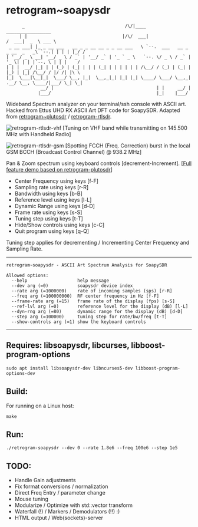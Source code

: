 # retrogram~soapysdr 


		  _                                      /\/|____                         _________________ 
		 | |                                    |/\/  ___|                       /  ___|  _  \ ___ \
	 _ __ ___| |_ _ __ ___   __ _ _ __ __ _ _ __ ___   \ `--.  ___   __ _ _ __  _   _\ `--.| | | | |_/ /
	| '__/ _ \ __| '__/ _ \ / _` | '__/ _` | '_ ` _ \   `--. \/ _ \ / _` | '_ \| | | |`--. \ | | |    / 
	| | |  __/ |_| | | (_) | (_| | | | (_| | | | | | | /\__/ / (_) | (_| | |_) | |_| /\__/ / |/ /| |\ \ 
	|_|  \___|\__|_|  \___/ \__, |_|  \__,_|_| |_| |_| \____/ \___/ \__,_| .__/ \__, \____/|___/ \_| \_|
				 __/ |                                       | |     __/ |                  
				|___/                                        |_|    |___/                   


Wideband Spectrum analyzer on your terminal/ssh console with ASCII art. 
Hacked from Ettus UHD RX ASCII Art DFT code for SoapySDR. Adapted from [retrogram~plutosdr](https://github.com/r4d10n/retrogram-plutosdr) / [retrogram-rtlsdr](https://github.com/r4d10n/retrogram-rtlsdr). 

![retrogram-rtlsdr-vhf](https://i.imgur.com/BGmYK5i.jpg)
[Tuning on VHF band while transmitting on 145.500 MHz with Handheld Radio]

![retrogram-rtlsdr-gsm](https://imgur.com/REhEnv2.jpg)
[Spotting FCCH (Freq. Correction) burst in the local GSM BCCH (Broadcast Control Channel) @ 938.2 MHz]

Pan & Zoom spectrum using keyboard controls [decrement-Increment]. [[Full feature demo based on retrogram-plutosdr](https://www.youtube.com/watch?v=JnrknBrvYjw)]

* Center Frequency 	using keys [f-F] 
* Sampling rate    	using keys [r-R]
* Bandwidth 	   	using keys [b-B]
* Reference level  	using keys [l-L] 
* Dynamic Range    	using keys [d-D]
* Frame rate  		using keys [s-S]
* Tuning step	   	using keys [t-T]
* Hide/Show controls	using keys [c-C]
* Quit program		using keys [q-Q]

Tuning step applies for decrementing / Incrementing Center Frequency and Sampling Rate.

---
	retrogram~soapysdr - ASCII Art Spectrum Analysis for SoapySDR

	Allowed options:
	  --help                   help message
	  --dev arg (=0)           soapysdr device index
	  --rate arg (=1000000)    rate of incoming samples (sps) [r-R]
	  --freq arg (=100000000)  RF center frequency in Hz [f-F]
	  --frame-rate arg (=15)   frame rate of the display (fps) [s-S]
	  --ref-lvl arg (=0)       reference level for the display (dB) [l-L]
	  --dyn-rng arg (=80)      dynamic range for the display (dB) [d-D]
	  --step arg (=100000)     tuning step for rate/bw/freq [t-T]
	  --show-controls arg (=1) show the keyboard controls
---
## Requires: libsoapysdr, libcurses, libboost-program-options
	
	sudo apt install libsoapysdr-dev libncurses5-dev libboost-program-options-dev

## Build:

For running on a Linux host: 

	make

## Run:

	./retrogram-soapysdr --dev 0 --rate 1.8e6 --freq 100e6 --step 1e5

## TODO:

* Handle Gain adjustments 
* Fix format conversions / normalization
* Direct Freq Entry / parameter change 
* Mouse tuning
* Modularize / Optimize with std::vector transform
* Waterfall (!) / Markers / Demodulators (!!) :)
* HTML output / Web(sockets)-server

